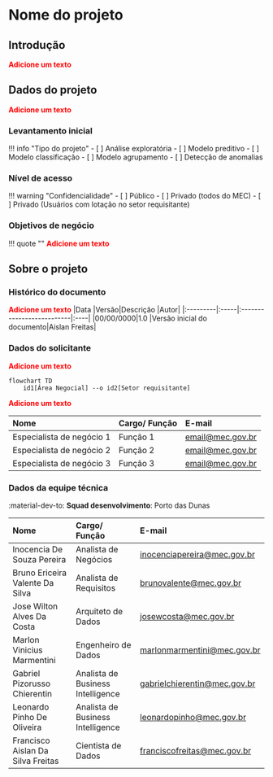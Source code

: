 # Nome do projeto
## Introdução
<span style="color:red">**Adicione um texto**</span>


## Dados do projeto
<span style="color:red">**Adicione um texto**</span>


### Levantamento inicial
!!! info "Tipo do projeto"
    - [ ] Análise exploratória
    - [ ] Modelo preditivo
    - [ ] Modelo classificação
    - [ ] Modelo agrupamento
    - [ ] Detecção de anomalias

### Nível de acesso
!!! warning "Confidencialidade"
    - [ ] Público
    - [ ] Privado (todos do MEC)
    - [ ] Privado (Usuários com lotação no setor requisitante)

### Objetivos de negócio
!!! quote ""
    <span style="color:red">**Adicione um texto**</span>


## Sobre o projeto
### Histórico do documento
<span style="color:red">**Adicione um texto**</span>
|Data      |Versão|Descrição                  |Autor|
|:---------|:-----|:--------------------------|:----|
|00/00/0000|1.0   |Versão inicial do documento|Aislan Freitas|

### Dados do solicitante
<span style="color:red">**Adicione um texto**</span>
``` mermaid
flowchart TD
    id1[Área Negocial] --o id2[Setor requisitante]
```
<span style="color:red">**Adicione um texto**</span>

|Nome    |Cargo/ Função|E-mail|
|:-------|:------------|:-----|
|Especialista de negócio 1| Função 1| email@mec.gov.br|
|Especialista de negócio 2| Função 2| email@mec.gov.br|
|Especialista de negócio 3| Função 3| email@mec.gov.br|


### Dados da equipe técnica
:material-dev-to: **Squad desenvolvimento**: Porto das Dunas

|Nome|Cargo/ Função|E-mail|
|:---|:------------|:-----|
|Inocencia De Souza Pereira|Analista de Negócios|inocenciapereira@mec.gov.br|
|Bruno Ericeira Valente Da Silva| Analista de Requisitos|brunovalente@mec.gov.br|
|Jose Wilton Alves Da Costa|	Arquiteto de Dados|	josewcosta@mec.gov.br|
|Marlon Vinicius Marmentini|Engenheiro de Dados |marlonmarmentini@mec.gov.br|
|Gabriel Pizorusso Chierentin|	Analista de Business Intelligence|	gabrielchierentin@mec.gov.br|
|Leonardo Pinho De Oliveira|Analista de Business Intelligence|	leonardopinho@mec.gov.br|
|Francisco Aislan Da Silva Freitas|	Cientista de Dados|	franciscofreitas@mec.gov.br|






